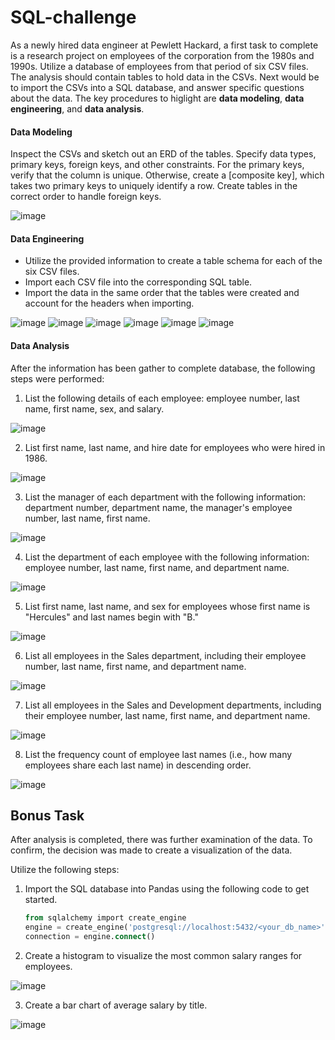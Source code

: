 # SQL-challenge

As a newly hired data engineer at Pewlett Hackard, a first task to complete is a research project on employees of the corporation from the 1980s and 1990s. Utilize a database of employees from that period of six CSV files. The analysis should contain tables to hold data in the CSVs. Next would be to import the CSVs into a SQL database, and answer specific questions about the data. The key procedures to higlight are **data modeling**, **data engineering**, and **data analysis**.

#### Data Modeling

Inspect the CSVs and sketch out an ERD of the tables. 
Specify data types, primary keys, foreign keys, and other constraints.
For the primary keys, verify that the column is unique. Otherwise, create a [composite key], which takes two primary keys to uniquely identify a row.
Create tables in the correct order to handle foreign keys.

![image](https://user-images.githubusercontent.com/99145651/168339591-c91d0d50-56d8-4704-ac1e-9d18f6d1bb03.png)

#### Data Engineering

- Utilize the provided information to create a table schema for each of the six CSV files. 
- Import each CSV file into the corresponding SQL table.
- Import the data in the same order that the tables were created and account for the headers when importing.

![image](https://user-images.githubusercontent.com/99145651/168341511-d514efbb-f730-4df0-bcad-287d9337454c.png)
![image](https://user-images.githubusercontent.com/99145651/168342568-dc93be29-e2c1-4346-825d-f85ed652160f.png)
![image](https://user-images.githubusercontent.com/99145651/168342826-c4b61a95-fbc3-46b7-b075-256f45543f52.png)
![image](https://user-images.githubusercontent.com/99145651/168342948-435a6697-c84e-4c93-b203-e788f5b0b8cb.png)
![image](https://user-images.githubusercontent.com/99145651/168343226-487a5244-d8cc-4891-aeba-f0220c6f17e9.png)
![image](https://user-images.githubusercontent.com/99145651/168343345-22ae1fae-2267-4d42-9ebf-ec2c69c1cb22.png)



#### Data Analysis

After the information has been gather to complete database, the following steps were performed:

1. List the following details of each employee: employee number, last name, first name, sex, and salary.

![image](https://user-images.githubusercontent.com/99145651/168344126-933c9b8a-a2ea-4d9f-b63d-c52ebf063d6b.png)


2. List first name, last name, and hire date for employees who were hired in 1986.

![image](https://user-images.githubusercontent.com/99145651/168344394-b2709718-eb92-4096-aec4-1de613c1cbf9.png)


3. List the manager of each department with the following information: department number, department name, the manager's employee number, last name, first name.

![image](https://user-images.githubusercontent.com/99145651/168344734-fd9aec18-024e-4ef0-a83a-31b29b65f67e.png)


4. List the department of each employee with the following information: employee number, last name, first name, and department name.

![image](https://user-images.githubusercontent.com/99145651/168344899-8aab2665-d7e4-43a7-ac31-0170c502fce6.png)


5. List first name, last name, and sex for employees whose first name is "Hercules" and last names begin with "B."

![image](https://user-images.githubusercontent.com/99145651/168345002-1befe4b2-71be-4401-9bc5-db1aa546c459.png)


6. List all employees in the Sales department, including their employee number, last name, first name, and department name.

![image](https://user-images.githubusercontent.com/99145651/168345239-2a16d06f-fe81-40a2-9a58-e37a8fd380ab.png)


7. List all employees in the Sales and Development departments, including their employee number, last name, first name, and department name.

![image](https://user-images.githubusercontent.com/99145651/168345403-83d74d8c-17d4-4bb2-90ae-f3c58b8d7604.png)


8. List the frequency count of employee last names (i.e., how many employees share each last name) in descending order.

![image](https://user-images.githubusercontent.com/99145651/168345603-ccd75a8f-9577-4efe-a2f7-3ba8ccd11ad6.png)


## Bonus Task

After analysis is completed, there was further examination of the data. To confirm, the decision was made to create a visualization of the data.

Utilize the following steps:

1. Import the SQL database into Pandas using the following code to get started. 

   ```sql
   from sqlalchemy import create_engine
   engine = create_engine('postgresql://localhost:5432/<your_db_name>')
   connection = engine.connect()
   ```
2. Create a histogram to visualize the most common salary ranges for employees.

![image](https://user-images.githubusercontent.com/99145651/168481200-17f18df9-0fb1-43cd-ba57-a4238f8c2334.png)


3. Create a bar chart of average salary by title.

![image](https://user-images.githubusercontent.com/99145651/168481241-4fc30c97-9ce1-4686-b37c-0287a5b7d605.png)

